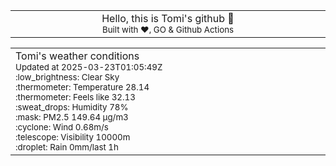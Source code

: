 
<div align="center">
<table>
<tbody>
<td align="center">
<img width="2000" height="0"><br>
Hello, this is Tomi's github 👋<br>
<sup>Built with ❤️, GO & Github Actions</sup><br>
<img width="2000" height="0">
</td>
</tbody>
</table>
</div>
<table>
<tbody>
<td align="left">
<img width="2000" height="0"><br>
Tomi's weather conditions<br>
<sup>Updated at 2025-03-23T01:05:49Z</sup><br>
<sup>:low_brightness: Clear Sky</sup><br>
<sup>:thermometer: Temperature 28.14 </sup><br>
<sup>:thermometer: Feels like 32.13</sup><br>
<sup>:sweat_drops: Humidity 78%</sup><br>
<sup>:mask: PM2.5 149.64 μg/m3</sup><br>
<sup>:cyclone: Wind 0.68m/s </sup><br>
<sup>:telescope: Visibility 10000m </sup><br>
<sup>:droplet: Rain 0mm/last 1h </sup><br>
<img width="2000" height="0">
</td>
<td align="left">
<img width="2000" height="0"><br>
<br>
<img width="2000" height="0">
</td>
</tbody>
</table>
</div>
    